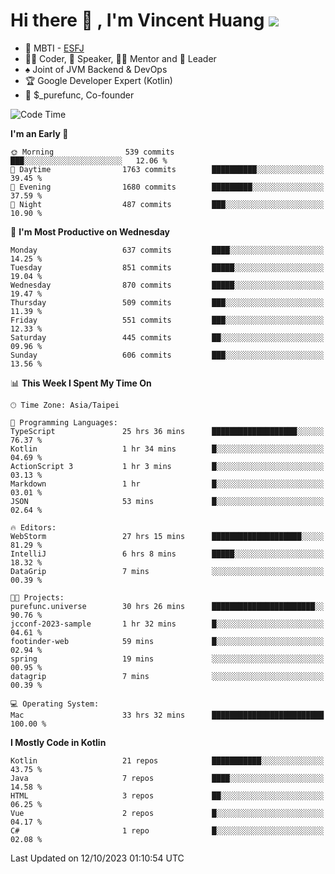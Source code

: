 # Hi there 👋 , I'm Vincent Huang ![](https://komarev.com/ghpvc/?username=Jian-Min-Huang)
- 👀 MBTI - [ESFJ](https://www.16personalities.com/esfj-personality)
- 👨‍💻 Coder, 🎤 Speaker, 👨‍🏫 Mentor and 🚀 Leader
- ♠️ Joint of JVM Backend & DevOps
- 🏆 Google Developer Expert (Kotlin)
- 💼 $_purefunc, Co-founder

<!--START_SECTION:waka-->
![Code Time](http://img.shields.io/badge/Code%20Time-2%2C678%20hrs%2012%20mins-blue)

**I'm an Early 🐤** 

```text
🌞 Morning                539 commits         ███░░░░░░░░░░░░░░░░░░░░░░   12.06 % 
🌆 Daytime                1763 commits        ██████████░░░░░░░░░░░░░░░   39.45 % 
🌃 Evening                1680 commits        █████████░░░░░░░░░░░░░░░░   37.59 % 
🌙 Night                  487 commits         ███░░░░░░░░░░░░░░░░░░░░░░   10.90 % 
```
📅 **I'm Most Productive on Wednesday** 

```text
Monday                   637 commits         ████░░░░░░░░░░░░░░░░░░░░░   14.25 % 
Tuesday                  851 commits         █████░░░░░░░░░░░░░░░░░░░░   19.04 % 
Wednesday                870 commits         █████░░░░░░░░░░░░░░░░░░░░   19.47 % 
Thursday                 509 commits         ███░░░░░░░░░░░░░░░░░░░░░░   11.39 % 
Friday                   551 commits         ███░░░░░░░░░░░░░░░░░░░░░░   12.33 % 
Saturday                 445 commits         ██░░░░░░░░░░░░░░░░░░░░░░░   09.96 % 
Sunday                   606 commits         ███░░░░░░░░░░░░░░░░░░░░░░   13.56 % 
```


📊 **This Week I Spent My Time On** 

```text
🕑︎ Time Zone: Asia/Taipei

💬 Programming Languages: 
TypeScript               25 hrs 36 mins      ███████████████████░░░░░░   76.37 % 
Kotlin                   1 hr 34 mins        █░░░░░░░░░░░░░░░░░░░░░░░░   04.69 % 
ActionScript 3           1 hr 3 mins         █░░░░░░░░░░░░░░░░░░░░░░░░   03.13 % 
Markdown                 1 hr                █░░░░░░░░░░░░░░░░░░░░░░░░   03.01 % 
JSON                     53 mins             █░░░░░░░░░░░░░░░░░░░░░░░░   02.64 % 

🔥 Editors: 
WebStorm                 27 hrs 15 mins      ████████████████████░░░░░   81.29 % 
IntelliJ                 6 hrs 8 mins        █████░░░░░░░░░░░░░░░░░░░░   18.32 % 
DataGrip                 7 mins              ░░░░░░░░░░░░░░░░░░░░░░░░░   00.39 % 

🐱‍💻 Projects: 
purefunc.universe        30 hrs 26 mins      ███████████████████████░░   90.76 % 
jcconf-2023-sample       1 hr 32 mins        █░░░░░░░░░░░░░░░░░░░░░░░░   04.61 % 
footinder-web            59 mins             █░░░░░░░░░░░░░░░░░░░░░░░░   02.94 % 
spring                   19 mins             ░░░░░░░░░░░░░░░░░░░░░░░░░   00.95 % 
datagrip                 7 mins              ░░░░░░░░░░░░░░░░░░░░░░░░░   00.39 % 

💻 Operating System: 
Mac                      33 hrs 32 mins      █████████████████████████   100.00 % 
```

**I Mostly Code in Kotlin** 

```text
Kotlin                   21 repos            ███████████░░░░░░░░░░░░░░   43.75 % 
Java                     7 repos             ████░░░░░░░░░░░░░░░░░░░░░   14.58 % 
HTML                     3 repos             ██░░░░░░░░░░░░░░░░░░░░░░░   06.25 % 
Vue                      2 repos             █░░░░░░░░░░░░░░░░░░░░░░░░   04.17 % 
C#                       1 repo              █░░░░░░░░░░░░░░░░░░░░░░░░   02.08 % 
```




 Last Updated on 12/10/2023 01:10:54 UTC
<!--END_SECTION:waka-->
